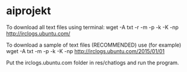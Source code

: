 # aiprojekt

To download all text files using terminal:
wget -A txt -r -m -p -k -K -np http://irclogs.ubuntu.com/

To download a sample of text files (RECOMMENDED) use (for example)
wget -A txt -m -p -k -K -np http://irclogs.ubuntu.com/2015/01/01

Put the irclogs.ubuntu.com folder in res/chatlogs and run the program.

